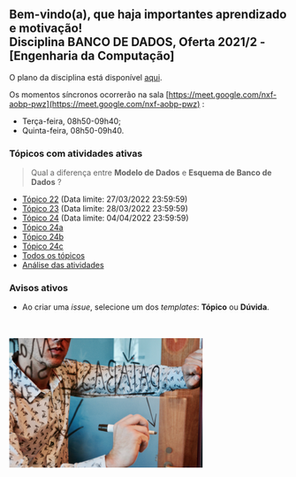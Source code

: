 ## Bem-vindo(a), que haja importantes aprendizado e motivação!<br> Disciplina **BANCO DE DADOS**, Oferta 2021/2 - [Engenharia da Computação]

O plano da disciplina está disponível [aqui](./media/bd-2021-2-bec-plano.pdf).<br>

Os momentos síncronos ocorrerão na sala [https://meet.google.com/nxf-aobp-pwz](https://meet.google.com/nxf-aobp-pwz) :
- Terça-feira, 08h50-09h40;
- Quinta-feira, 08h50-09h40.

### Tópicos com atividades ativas

> Qual a diferença entre **Modelo de Dados** e **Esquema de Banco de Dados** ?

- [Tópico 22](./topicos/topico-22.md) (Data limite: 27/03/2022 23:59:59)<br>
- [Tópico 23](./topicos/topico-23.md) (Data limite: 28/03/2022 23:59:59)<br>
- [Tópico 24](./topicos/topico-24.md) (Data limite: 04/04/2022 23:59:59)<br>
- [Tópico 24a](./topicos/topico-24a.md)
- [Tópico 24b](./topicos/topico-24b.md)
- [Tópico 24c](./topicos/topico-24c.md)
- [Todos os tópicos](./topicos/topicos.md)<br>
- [Análise das atividades](./media/bd-2021-2-bec-resumo-analise.pdf)<br>

### Avisos ativos

- Ao criar uma *issue*, selecione um dos *templates*: **Tópico** ou **Dúvida**.
<br>
<br>
<img src="./media/campaign-creators-IKHvOlZFCOg-unsplash.jpg" width="350">
